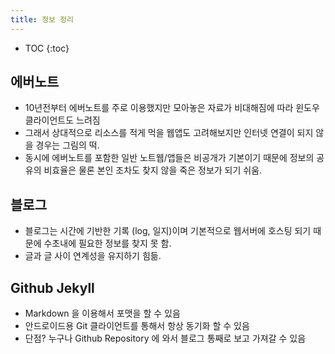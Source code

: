 ```yaml
---
title: 정보 정리
---
```


* TOC
{:toc}

에버노트
-----
* 10년전부터 에버노트를 주로 이용했지만 모아놓은 자료가 비대해짐에 따라 윈도우 클라이언트도 느려짐
* 그래서 상대적으로 리소스를 적게 먹을 웹앱도 고려해보지만 인터넷 연결이 되지 않을 경우는 그림의 떡.
* 동시에 에버노트를 포함한 일반 노트웹/앱들은 비공개가 기본이기 때문에 정보의 공유의 비효율은 물론 본인 조차도 찾지 않을 죽은 정보가 되기 쉬움.

블로그
-----
* 블로그는 시간에 기반한 기록 (log, 일지)이며 기본적으로 웹서버에 호스팅 되기 때문에 수초내에 필요한 정보를 찾지 못 함. 
* 글과 글 사이 연계성을 유지하기 힘듦. 

Github Jekyll
-----
* Markdown 을 이용해서 포맷을 할 수 있음
* 안드로이드용 Git 클라이언트를 통해서 항상 동기화 할 수 있음
* 단점? 누구나 Github Repository 에 와서 블로그 통째로 보고 가져갈 수 있음
